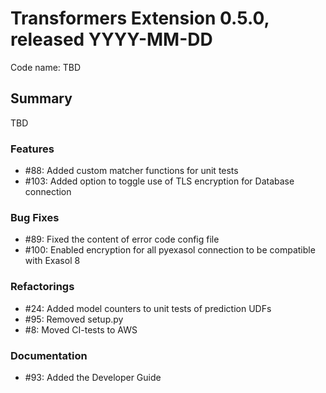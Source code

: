 # Transformers Extension 0.5.0, released YYYY-MM-DD

Code name: TBD


## Summary

TBD

### Features

 - #88: Added custom matcher functions for unit tests
 - #103: Added option to toggle use of TLS encryption for Database connection

### Bug Fixes

 - #89: Fixed the content of error code config file
 - #100: Enabled encryption for all pyexasol connection to be compatible with Exasol 8

### Refactorings

 - #24: Added model counters to unit tests of prediction UDFs
 - #95: Removed setup.py
 - #8: Moved CI-tests to AWS

### Documentation

 - #93: Added the Developer Guide
  

    
  
